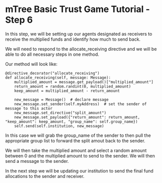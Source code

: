 # mTree Basic Trust Game Tutorial - Step 6

In this step, we will be setting up our agents designated as receivers to receive the multiplied funds and identify how much to send back.

We will need to respond to the allocate_receiving directive and we will be able to do all necessary steps in one method.

Our method will look like:

```
@directive_decorator("allocate_receiving")
def allocate_receiving(self, message: Message):
    multiplied_amount = message.get_payload()["multiplied_amount"]
    return_amount = random.randint(0, multiplied_amount)
    keep_amount = multiplied_amount - return_amount

    new_message = Message()  # declare message
    new_message.set_sender(self.myAddress)  # set the sender of message to this actor
    new_message.set_directive("split_amount")
    new_message.set_payload({"return_amount": return_amount, "keep_amount": keep_amount, "group_name": self.group_name})
    self.send(self.institution, new_message)  
```        

In this case we will grab the group_name of the sender to then pull the appropriate group list to forward the split amout back to the sender. 

We will then take the multiplied amount and select a random amount between 0 and the multiplied amount to send to the sender. We will then send a message to the sender. 

In the next step we will be updating our institution to send the final fund allocations to the sender and receiver.